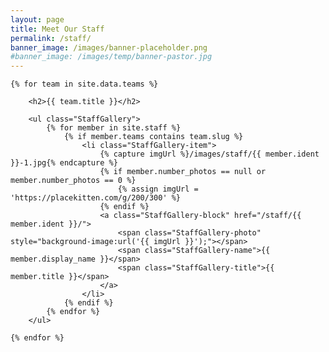 ```yaml
---
layout: page
title: Meet Our Staff
permalink: /staff/
banner_image: /images/banner-placeholder.png
#banner_image: /images/temp/banner-pastor.jpg
---
```


<div class="Container">
    
    {% for team in site.data.teams %}
    
        <h2>{{ team.title }}</h2>
        
        <ul class="StaffGallery">
            {% for member in site.staff %}
                {% if member.teams contains team.slug %}
                    <li class="StaffGallery-item">
                        {% capture imgUrl %}/images/staff/{{ member.ident }}-1.jpg{% endcapture %}
                        {% if member.number_photos == null or member.number_photos == 0 %}
                            {% assign imgUrl = 'https://placekitten.com/g/200/300' %}
                        {% endif %}
                        <a class="StaffGallery-block" href="/staff/{{ member.ident }}/">
                            <span class="StaffGallery-photo" style="background-image:url('{{ imgUrl }}');"></span>
                            <span class="StaffGallery-name">{{ member.display_name }}</span>
                            <span class="StaffGallery-title">{{ member.title }}</span>
                        </a>
                    </li>
                {% endif %}
            {% endfor %}
        </ul>
    
    {% endfor %}

</div>